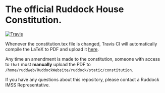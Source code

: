 # The official Ruddock House Constitution.

[![Travis](https://img.shields.io/travis/RuddockHouse/RuddockConstitution.svg)](https://travis-ci.org/RuddockHouse/RuddockConstitution)

Whenever the constitution.tex file is changed, Travis CI will automatically compile the LaTeX to PDF and upload it [here](https://github.com/RuddockHouse/RuddockConstitution/releases/latest).

Any time an amendment is made to the constitution, someone with access to `that` must **manually** upload the PDF to `/home/ruddweb/RuddockWebsite/ruddock/static/constitution`.

If you have any questions about this repository, please contact a Ruddock IMSS Representative.

